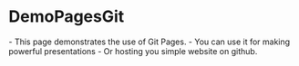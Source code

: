 # DemoPagesGit
<p>
  - This page demonstrates the use of Git Pages. 
  - You can use it for making powerful presentations 
  - Or hosting you simple website on github.
</p>
